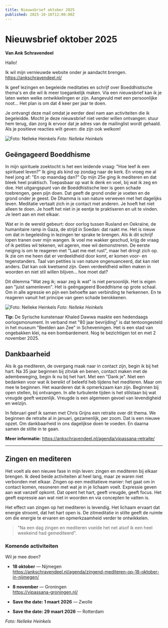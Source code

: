 ```yaml
---
title: Nieuwsbrief oktober 2025
published: 2025-10-16T12:00:00Z
---
```


# Nieuwsbrief oktober 2025

**Van Ank Schravendeel**

Hallo!

Ik wil mijn vernieuwde website onder je aandacht brengen. https://ankschravendeel.nl/

Ik geef lezingen en begeleide meditaties en schrijf over Boeddhistische thema's en die wil ik meer toegankelijk maken. Via een nieuwsbrief kan ik je laten weten welke ontwikkelingen er zijn. Aangevuld met een persoonlijke noot… Het plan is om dat 4 keer per jaar te doen.

Je ontvangt deze mail omdat je eerder deel nam aan activiteiten die ik begeleidde. Mocht je deze nieuwsbrief niet verder willen ontvangen: stuur hem terug, dan zorg ik ervoor dat je adres van de mailinglist wordt gehaald. Als je positieve reacties wilt geven: die zijn ook welkom!

![Foto: Nelleke Heinkels](/images/nieuwsbrief-oktober-1.jpeg)
_Foto: Nelleke Heinkels_

## Geëngageerd Boeddhisme

In mijn spirituele zoektocht is het een leidende vraag: "Hoe leef ik een spiritueel leven?" Ik ging als kind op zondag naar de kerk. En vroeg me al heel jong af: "En op maandag dan?" Op mijn 25e ging ik mediteren en dat bleek heel praktisch. Toepasbaar op wat ik denk en voel, bij wat ik zeg en doe. Het uitgangspunt van de Boeddhistische leer is geen schade toebrengen, geen pijn doen. Dat geeft de grond onder je voeten en de grond onder je geest. De Dhamma is van nature verweven met het dagelijks leven. Meditatie vertaalt zich in je contact met anderen. Je hoeft het niet alleen te doen. Je hoeft het niet in je eentje te praktiseren en uit te vinden. Je leert aan en met elkaar.

Wat er in de wereld gebeurt: door oorlog tussen Rusland en Oekraïne, de humanitaire ramp in Gaza, de strijd in Soedan: dat raakt me. Het is nieuw om dat in begeleiding in lezingen ter sprake te brengen. Als ik dit schrijf lopen tranen over mijn wangen. Ik voel me wakker geschud, krijg de vraag of ik petities wil tekenen, wil ageren, mee wil demonstreren. De eerste neiging is om te reageren met "Laat me met rust", maar het dringt zich op. Ik zie om me heen dat er verdeeldheid door komt, er komen voor- en tegenstanders. Taal van petities is van nature ongenuanceerd, dat kan niet anders. Dat kan ook kwetsend zijn. Geen verdeeldheid willen maken in woorden en niet stil willen blijven… hoe moet dat?

Dit dilemma "Wat zeg ik; waar zeg ik wat" is niet persoonlijk. Het is eigen aan "juist samenleven". Het is geëngageerd Boeddhisme op grote schaal. Om in alle agressie en pijn een behoefte aan verbinding te herkennen. En te reageren vanuit het principe van geen schade berokkenen.

![Foto: Nelleke Heinkels](/images/nieuwsbrief-oktober-2.jpeg)
_Foto: Nelleke Heinkels_

**Tip:** De Syrische kunstenaar Khaled Dawwa maakte een hedendaags oorlogsmonument. In verband met "80 jaar bevrijding" is dat tentoongesteld in het museum "Beelden aan Zee" in Scheveningen. Het is een stad van ongebakken klei, na een bombardement. Nog te bezichtigen tot en met 2 november 2025.

## Dankbaarheid

Als ik ga mediteren, de overgang maak naar in contact zijn, begin ik bij het hart. Na 35 jaar beginnen bij zitvlak en benen, contact maken met de adembeweging, begin ik nu bij het hart. Met een "Dank je". Niet een bedanken voor wat ik bereikt of beleefd heb tijdens het mediteren. Maar om mee te beginnen. Het waarderen dat ik opmerkzaam kan zijn. Beginnen bij open stellen, bij ontvangen. In alle turbulente tijden is het stilstaan bij wat vreugde geeft wezenlijk. Vreugde is een algemeen gevoel van levendigheid en welzijn.

In februari geef ik samen met Chris Grijns een retraite over dit thema. We beginnen de retraite al in januari, gezamenlijk, per zoom. Dat is een nieuwe opzet. Om dankbaarheid in ons dagelijkse doen te voeden. En daarna samen de stilte in te gaan.

**Meer informatie:** https://ankschravendeel.nl/agenda/vipassana-retraite/

---

## Zingen en mediteren

Het voelt als een nieuwe fase in mijn leven: zingen en mediteren bij elkaar brengen. Ik deed beide activiteiten al heel lang, maar ze waren niet verbonden met elkaar. Zingen op een meditatieve manier: het gaat om in contact komen, resoneren met wat je in je lichaam voelt. Expressie geven aan wat vanzelf opkomt. Dat opent het hart, geeft vreugde, geeft focus. Het geeft expressie aan wat niet in woorden en via concepten te vatten is.

Het effect van zingen op het mediteren is levendig. Het lichaam ervaart dat energie stroomt, dat het hart open is. De zitmeditatie in stilte geeft de ruimte om die energie te ervaren en opmerkzaamheid verder te ontwikkelen.

> "Na een dag zingen en mediteren voelde het net alsof ik een heel weekeind had gemediteerd".

### Komende activiteiten

Wil je mee doen?

- **18 oktober** — Nijmegen  
  https://ankschravendeel.nl/agenda/zingend-mediteren-op-18-oktober-in-nijmegen/

- **8 november** — Groningen  
  https://vipassana-groningen.nl/

- **Save the date: 1 maart 2026** — Zwolle

- **Save the date: 29 maart 2026** — Rotterdam

_Foto: Nelleke Heinkels_
